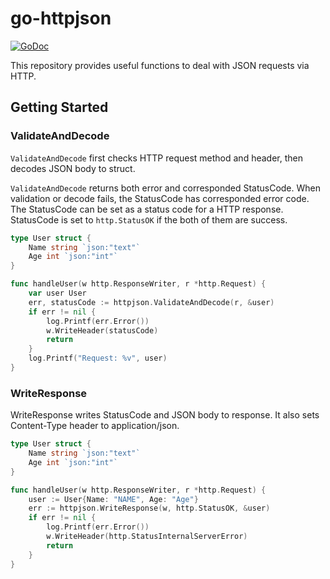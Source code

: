 # go-httpjson

[![GoDoc](https://godoc.org/github.com/noriyukipy/go-httpjson?status.svg)](https://godoc.org/github.com/noriyukipy/go-httpjson)

This repository provides useful functions to deal with JSON requests via HTTP.

## Getting Started

### ValidateAndDecode

`ValidateAndDecode` first checks HTTP request method and header, then decodes JSON body to struct.

`ValidateAndDecode` returns both error and corresponded StatusCode.
When validation or decode fails, the StatusCode has corresponded error code.
The StatusCode can be set as a status code for a HTTP response.
StatusCode is set to `http.StatusOK` if the both of them are success.

```go
type User struct {
	Name string `json:"text"`
	Age int `json:"int"`
}

func handleUser(w http.ResponseWriter, r *http.Request) {
	var user User
	err, statusCode := httpjson.ValidateAndDecode(r, &user)
	if err != nil {
		log.Printf(err.Error())
		w.WriteHeader(statusCode)
		return
	}
	log.Printf("Request: %v", user)
}
```

### WriteResponse

WriteResponse writes StatusCode and JSON body to response.
It also sets Content-Type header to application/json.

```go
type User struct {
	Name string `json:"text"`
	Age int `json:"int"`
}

func handleUser(w http.ResponseWriter, r *http.Request) {
	user := User{Name: "NAME", Age: "Age"}
	err := httpjson.WriteResponse(w, http.StatusOK, &user)
	if err != nil {
		log.Printf(err.Error())
		w.WriteHeader(http.StatusInternalServerError)
		return
	}
}
```